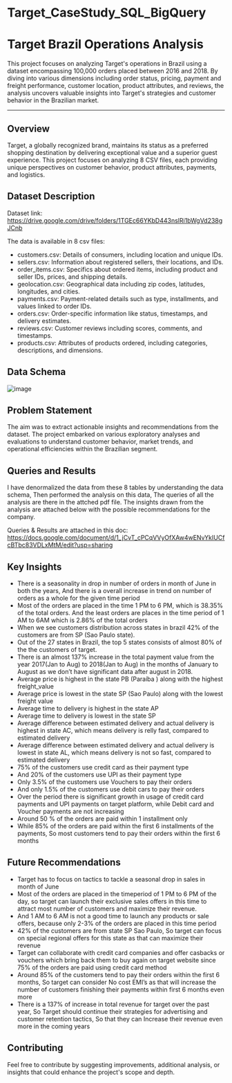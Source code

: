 # Target_CaseStudy_SQL_BigQuery

# Target Brazil Operations Analysis

This project focuses on analyzing Target's operations in Brazil using a dataset encompassing 100,000 orders placed between 2016 and 2018. By diving into various dimensions including order status, pricing, payment and freight performance, customer location, product attributes, and reviews, the analysis uncovers valuable insights into Target's strategies and customer behavior in the Brazilian market.

_______________________________________


## **Overview**

Target, a globally recognized brand, maintains its status as a preferred shopping destination by delivering exceptional value and a superior guest experience. This project focuses on analyzing 8 CSV files, each providing unique perspectives on customer behavior, product attributes, payments, and logistics.

## Dataset Description

Dataset link: https://drive.google.com/drive/folders/1TGEc66YKbD443nslRi1bWgVd238gJCnb

The data is available in 8 csv files:

- customers.csv: Details of consumers, including location and unique IDs.
- sellers.csv: Information about registered sellers, their locations, and IDs.
- order_items.csv: Specifics about ordered items, including product and seller IDs, prices, and shipping details.
- geolocation.csv: Geographical data including zip codes, latitudes, longitudes, and cities.
- payments.csv: Payment-related details such as type, installments, and values linked to order IDs.
- orders.csv: Order-specific information like status, timestamps, and delivery estimates.
- reviews.csv: Customer reviews including scores, comments, and timestamps.
- products.csv: Attributes of products ordered, including categories, descriptions, and dimensions.

## **Data Schema**

![image](https://github.com/Venkatesh-Maroju/Target_CaseStudy_SQL_BigQuery/assets/113306395/f445da40-622f-4c78-8bed-5321c949c6c0)


## **Problem Statement**

The aim was to extract actionable insights and recommendations from the dataset. The project embarked on various exploratory analyses and evaluations to understand customer behavior, market trends, and operational efficiencies within the Brazilian segment.


## **Queries and Results** 

I have denormalized the data from these 8 tables by understanding the data schema, Then performed the analysis on this data, The queries of all the analysis are there in the attched pdf file. The insights drawn from the analysis are attached below with the possible recommendations for the company.

Queries & Results are attached in this doc: https://docs.google.com/document/d/1_jCvT_cPCqVVyOfXAw4wENvYkIUCfcBTbc83VDLxMtM/edit?usp=sharing

## **Key Insights**

- There is a seasonality in drop in number of orders in month of June in both the years, And there is a overall
increase in trend on number of orders as a whole for the given time period
- Most of the orders are placed in the time 1 PM to 6 PM, which is 38.35% of the total orders. And the least orders
are places in the time period of 1 AM to 6AM which is 2.86% of the total orders
- When we see customers distribution across states in brazil 42% of the customers are from SP (Sao Paulo state).
- Out of the 27 states in Brazil, the top 5 states consists of almost 80% of the the customers of target.
- There is an almost 137% increase in the total payment value from the year 2017(Jan to Aug) to 2018(Jan to
Aug) in the months of January to August as we don’t have significant data after august in 2018.
- Average price is highest in the state PB (Paraíba ) along with the highest freight_value
- Average price is lowest in the state SP (Sao Paulo) along with the lowest freight value
- Average time to delivery is highest in the state AP
- Average time to delivery is lowest in the state SP
- Average difference between estimated delivery and actual delivery is highest in state AC, which means delivery
is relly fast, compared to estimated delivery
- Average difference between estimated delivery and actual delivery is lowest in state AL, which means delivery
is not so fast, compared to estimated delivery
- 75% of the customers use credit card as their payment type
- And 20% of the customers use UPI as their payment type
- Only 3.5% of the customers use Vouchers to pay their orders
- And only 1.5% of the customers use debit cars to pay their orders
- Over the period there is significant growth in usage of credit card payments and UPI payments on target
platform, while Debit card and Voucher payments are not increasing
- Around 50 % of the orders are paid within 1 installment only
- While 85% of the orders are paid within the first 6 installments of the payments, So most customers tend to pay
their orders within the first 6 months

## **Future Recommendations**
- Target has to focus on tactics to tackle a seasonal drop in sales in month of June
- Most of the orders are placed in the timeperiod of 1 PM to 6 PM of the day, so target can launch their
exclusive sales offers in this time to attract most number of customers and maximize their revenue.
- And 1 AM to 6 AM is not a good time to launch any products or sale offers, because only 2-3% of the
orders are placed in this time period
- 42% of the customers are from state SP Sao Paulo, So target can focus on special regional offers for this
state as that can maximize their revenue
- Target can collaborate with credit card companies and offer casbacks or vouchers which bring back them
to buy again on target website since 75% of the orders are paid using credit card method
- Around 85% of the customers tend to pay their orders within the first 6 months, So target can consider No cost EMI’s as that will increase the number of customers finishing their payments within first 6 months
even more
- There is a 137% of increase in total revenue for target over the past year, So Target should continue their
strategies for advertising and customer retention tactics, So that they can Increase their revenue even
more in the coming years


## **Contributing**
Feel free to contribute by suggesting improvements, additional analysis, or insights that could enhance the project's scope and depth.
